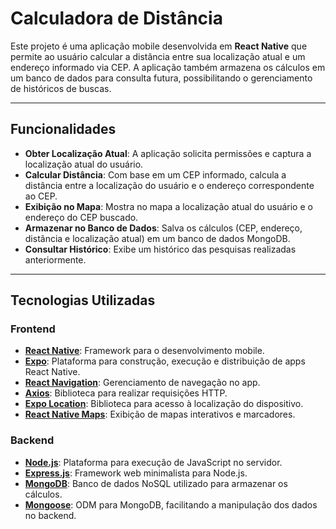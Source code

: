 # Calculadora de Distância

Este projeto é uma aplicação mobile desenvolvida em **React Native** que permite ao usuário calcular a distância entre sua localização atual e um endereço informado via CEP. A aplicação também armazena os cálculos em um banco de dados para consulta futura, possibilitando o gerenciamento de históricos de buscas.

---

## Funcionalidades

- **Obter Localização Atual**: A aplicação solicita permissões e captura a localização atual do usuário.
- **Calcular Distância**: Com base em um CEP informado, calcula a distância entre a localização do usuário e o endereço correspondente ao CEP.
- **Exibição no Mapa**: Mostra no mapa a localização atual do usuário e o endereço do CEP buscado.
- **Armazenar no Banco de Dados**: Salva os cálculos (CEP, endereço, distância e localização atual) em um banco de dados MongoDB.
- **Consultar Histórico**: Exibe um histórico das pesquisas realizadas anteriormente.

---

## Tecnologias Utilizadas

### Frontend
- **[React Native](https://reactnative.dev/)**: Framework para o desenvolvimento mobile.
- **[Expo](https://expo.dev/)**: Plataforma para construção, execução e distribuição de apps React Native.
- **[React Navigation](https://reactnavigation.org/)**: Gerenciamento de navegação no app.
- **[Axios](https://axios-http.com/)**: Biblioteca para realizar requisições HTTP.
- **[Expo Location](https://docs.expo.dev/versions/latest/sdk/location/)**: Biblioteca para acesso à localização do dispositivo.
- **[React Native Maps](https://github.com/react-native-maps/react-native-maps)**: Exibição de mapas interativos e marcadores.

### Backend
- **[Node.js](https://nodejs.org/)**: Plataforma para execução de JavaScript no servidor.
- **[Express.js](https://expressjs.com/)**: Framework web minimalista para Node.js.
- **[MongoDB](https://www.mongodb.com/)**: Banco de dados NoSQL utilizado para armazenar os cálculos.
- **[Mongoose](https://mongoosejs.com/)**: ODM para MongoDB, facilitando a manipulação dos dados no backend.